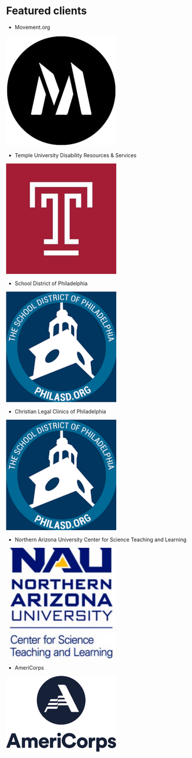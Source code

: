 # Featured clients

- Movement.org

<img src="movement logo.jpg" alt="Movement.org logo" width="300"/>

- Temple University Disability Resources & Services

<img src="temple logo.jpg" alt="Temple University logo" width="300"/>

- School District of Philadelphia

<img src="sdop logo.png" alt="School District of Philadelphia logo" width="300"/>

- Christian Legal Clinics of Philadelphia

<img src="sdop logo.png" alt="Christian Legal Clinics of Philadelphia logo" width="300"/>

- Northern Arizona University Center for Science Teaching and Learning

<img src="nau cstl logo.jpeg" alt="NAU CSTL logo" width="300"/>

- AmeriCorps

<img src="americorps logo.png" alt="AmeriCorps logo" width="300"/>

